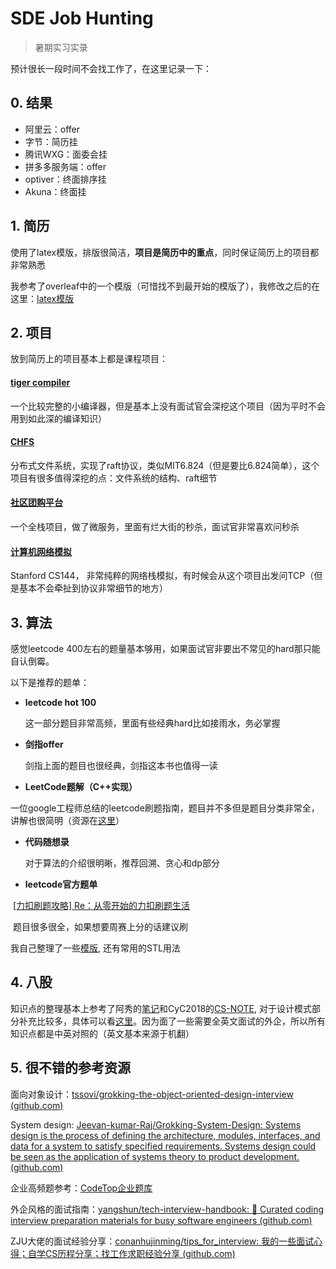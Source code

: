 # SDE Job Hunting

> 暑期实习实录

预计很长一段时间不会找工作了，在这里记录一下：



## 0. 结果

- 阿里云：offer
- 字节：简历挂
- 腾讯WXG：面委会挂
- 拼多多服务端：offer
- optiver：终面排序挂
- Akuna：终面挂



## 1. 简历

使用了latex模版，排版很简洁，**项目是简历中的重点**，同时保证简历上的项目都非常熟悉

我参考了overleaf中的一个模版（可惜找不到最开始的模版了），我修改之后的在这里：[latex模版](./简历/template.tex)



## 2. 项目

放到简历上的项目基本上都是课程项目：

#### [tiger compiler](https://ipads.se.sjtu.edu.cn/courses/compilers/labs.shtml)

一个比较完整的小编译器，但是基本上没有面试官会深挖这个项目（因为平时不会用到如此深的编译知识）

#### [CHFS](https://ipads.se.sjtu.edu.cn/courses/cse/labs/lab1.html)

分布式文件系统，实现了raft协议，类似MIT6.824（但是要比6.824简单），这个项目有很多值得深挖的点：文件系统的结构、raft细节

#### [社区团购平台](https://github.com/ZhaoHaoRu/Group-Purchase-Microservices-Architecture-Backend)

一个全栈项目，做了微服务，里面有烂大街的秒杀，面试官非常喜欢问秒杀

#### [计算机网络模拟](https://github.com/ZhaoHaoRu/CS144)

Stanford CS144， 非常纯粹的网络栈模拟，有时候会从这个项目出发问TCP（但是基本不会牵扯到协议非常细节的地方）



## 3. 算法

感觉leetcode 400左右的题量基本够用，如果面试官非要出不常见的hard那只能自认倒霉。

以下是推荐的题单：

- **leetcode hot 100**

  这一部分题目非常高频，里面有些经典hard比如接雨水，务必掌握

- **剑指offer**

  剑指上面的题目也很经典，剑指这本书也值得一读

- **LeetCode题解（C++实现）**

​		一位google工程师总结的leetcode刷题指南，题目并不多但是题目分类非常全，讲解也很简明（资源在[这里](./书籍资源)）

- **代码随想录**

  对于算法的介绍很明晰，推荐回溯、贪心和dp部分

- **leetcode官方题单**

​		[[力扣刷题攻略] Re：从零开始的力扣刷题生活](https://leetcode.cn/circle/discuss/E3yavq/)

​		题目很多很全，如果想要周赛上分的话建议刷

我自己整理了一些[模版](./算法/算法模版.md), 还有常用的STL用法



## 4. 八股

知识点的整理基本上参考了阿秀的[笔记](https://interviewguide.cn/notes/03-hunting_job/02-interview/01-01-01-basic.html)和CyC2018的[CS-NOTE](https://github.com/CyC2018), 对于设计模式部分补充比较多，具体可以看[这里](./八股)。因为面了一些需要全英文面试的外企，所以所有知识点都是中英对照的（英文基本来源于机翻）



## 5. 很不错的参考资源

面向对象设计：[tssovi/grokking-the-object-oriented-design-interview (github.com)](https://github.com/tssovi/grokking-the-object-oriented-design-interview)

System design:  [Jeevan-kumar-Raj/Grokking-System-Design: Systems design is the process of defining the architecture, modules, interfaces, and data for a system to satisfy specified requirements. Systems design could be seen as the application of systems theory to product development. (github.com)](https://github.com/Jeevan-kumar-Raj/Grokking-System-Design)

企业高频题参考：[CodeTop企业题库](https://codetop.cc/home)

外企风格的面试指南：[yangshun/tech-interview-handbook: 💯 Curated coding interview preparation materials for busy software engineers (github.com)](https://github.com/yangshun/tech-interview-handbook)

ZJU大佬的面试经验分享：[conanhujinming/tips_for_interview: 我的一些面试心得；自学CS历程分享；找工作求职经验分享 (github.com)](https://github.com/conanhujinming/tips_for_interview)
